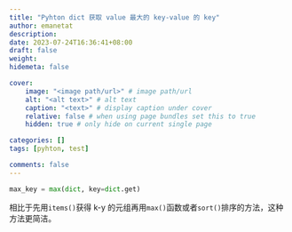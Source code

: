 ```yaml
---
title: "Pyhton dict 获取 value 最大的 key-value 的 key"
author: emanetat
description: 
date: 2023-07-24T16:36:41+08:00
draft: false
weight: 
hidemeta: false

cover:
    image: "<image path/url>" # image path/url
    alt: "<alt text>" # alt text
    caption: "<text>" # display caption under cover
    relative: false # when using page bundles set this to true
    hidden: true # only hide on current single page

categories: []
tags: [pyhton, test]

comments: false
---
```

```python
max_key = max(dict, key=dict.get)
```

相比于先用`items()`获得 k-y 的元组再用`max()`函数或者`sort()`排序的方法，这种方法更简洁。
